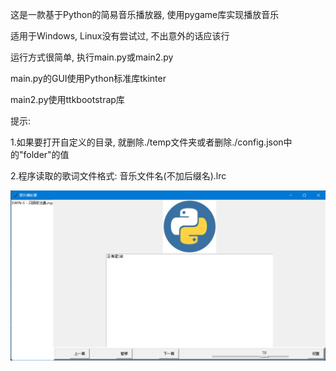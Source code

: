 <p>这是一款基于Python的简易音乐播放器, 使用pygame库实现播放音乐</p>
<p>适用于Windows, Linux没有尝试过, 不出意外的话应该行</p>
<p>运行方式很简单, 执行main.py或main2.py</p>
<p>main.py的GUI使用Python标准库tkinter</p>
<p>main2.py使用ttkbootstrap库</p>
<p>提示: </p>
<p>    1.如果要打开自定义的目录, 就删除./temp文件夹或者删除./config.json中的"folder"的值</p>
<p>    2.程序读取的歌词文件格式: 音乐文件名(不加后缀名).lrc</p>
<img src="./README_images/img.png">